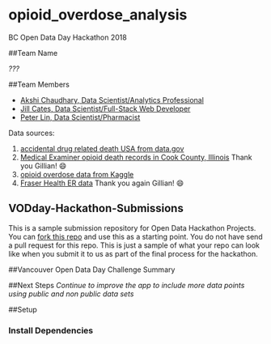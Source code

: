 # opioid_overdose_analysis
BC Open Data Day Hackathon 2018

##Team Name

*???*

##Team Members

- [Akshi Chaudhary, Data Scientist/Analytics Professional](https://www.linkedin.com/in/akshi-chaudhary/)
- [Jill Cates, Data Scientist/Full-Stack Web Developer](https://www.linkedin.com/in/jill-cates-44bb9147/)
- [Peter Lin, Data Scientist/Pharmacist](https://www.linkedin.com/in/peterlinmds/)

Data sources:
1. [accidental drug related death USA from data.gov](https://catalog.data.gov/dataset/accidental-drug-related-deaths-january-2012-sept-2015/resource/44580a89-a260-4844-8ead-35736f395389)
2. [Medical Examiner opioid death records in Cook County, Illinois](http://opioidmappinginitiative-opioidepidemic.opendata.arcgis.com/datasets/6c7ae2a98a8e4aedaf427e03999c89ed_1) Thank you Gillian! :smile:
3. [opioid overdose data from Kaggle](https://www.kaggle.com/apryor6/us-opiate-prescriptions/data)
4. [Fraser Health ER data](https://github.com/healthhackathon) Thank you again Gillian! :smile:

## VODday-Hackathon-Submissions

This is a sample submission repository for Open Data Hackathon Projects. You can [fork this repo](https://help.github.com/articles/fork-a-repo/) and use this as a starting point. You do not have send a pull request for this repo. This is just a sample of what your repo can look like when you submit it to us as part of the final process for the hackathon.


##Vancouver Open Data Day Challenge Summary


##Next Steps
*Continue to improve the app to include more data points using public and non public data sets*



##Setup
### Install Dependencies

